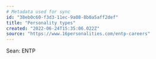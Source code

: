 ```yaml
---
# Metadata used for sync
id: "38eb0c60-f3d3-11ec-9a08-8b0a5aff2def"
title: "Personality types"
created: "2022-06-24T15:35:06.022Z"
source: "https://www.16personalities.com/entp-careers"
---
```

Sean: ENTP